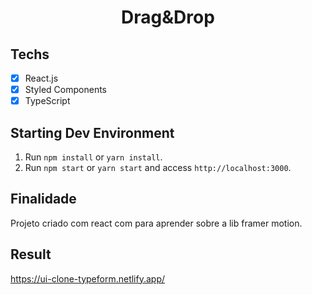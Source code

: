 <h1 align="center">
Drag&Drop
</h1>

## Techs

- [x] React.js
- [x] Styled Components
- [x] TypeScript

## Starting Dev Environment

1. Run `npm install` or `yarn install`.<br />
2. Run `npm start` or `yarn start` and access `http://localhost:3000`.<br />

## Finalidade

Projeto criado com react com para aprender sobre a lib framer motion.

## Result

https://ui-clone-typeform.netlify.app/